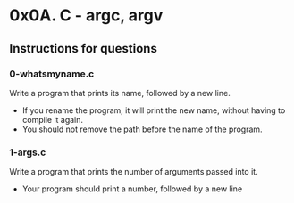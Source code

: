 # 0x0A. C - argc, argv

## Instructions for questions

### 0-whatsmyname.c

Write a program that prints its name, followed by a new line.

- If you rename the program, it will print the new name, without having to compile it again.
- You should not remove the path before the name of the program.

### 1-args.c

Write a program that prints the number of arguments passed into it.

- Your program should print a number, followed by a new line
